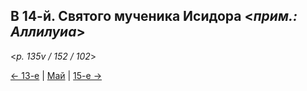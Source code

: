 
## В 14-й. Святого мученика Исидора <*прим.: Аллилуиа*> 

<*p. 135v / 152 / 102*>

[← 13-е](05_13_MES.ru.md) | [Май](README.md#14-й) | [15-е →](05_15_MES.ru.md)
